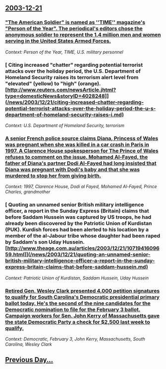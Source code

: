 ## [2003-12-21](/news/2003/12/21/index.md)

### [ "The American Soldier" is named as ''TIME'' magazine's "Person of the Year". The periodical's editors chose the anonymous soldier to represent the 1.4 million men and women serving in the United States Armed Forces. ](/news/2003/12/21/the-american-soldier-is-named-as-time-magazine-s-person-of-the-year-the-periodical-s-editors-chose-the-anonymous-soldier-to-repres.md)
_Context: Person of the Year, TIME, U.S. military personnel_

### [ Citing increased "chatter" regarding potential terrorist attacks over the holiday period, the U.S. Department of Homeland Security raises its terrorism alert level from "elevated" (yellow) to "high" (orange). [http://www.reuters.com/newsArticle.jhtml?type=domesticNews&storyID=4028248]](/news/2003/12/21/citing-increased-chatter-regarding-potential-terrorist-attacks-over-the-holiday-period-the-u-s-department-of-homeland-security-raises-i.md)
_Context: U.S. Department of Homeland Security, terrorism_

### [ A senior French police source claims Diana, Princess of Wales was pregnant when she was killed in a car crash in Paris in 1997. A Clarence House spokesperson for The Prince of Wales refuses to comment on the issue. Mohamed Al-Fayed, the father of Diana's partner Dodi Al-Fayed had long insisted that Diana was pregnant with Dodi's baby and that she was murdered to stop her from giving birth. ](/news/2003/12/21/a-senior-french-police-source-claims-diana-princess-of-wales-was-pregnant-when-she-was-killed-in-a-car-crash-in-paris-in-1997-a-clarence.md)
_Context: 1997, Clarence House, Dodi al Fayed, Mohamed Al-Fayed, Prince Charles, grandmother_

### [ Quoting an unnamed senior British military intelligence officer, a report in the Sunday Express (Britain) claims that before Saddam Hussein was captured by US troops, he had already been discovered by the Patriotic Union of Kurdistan (PUK). Kurdish forces had been alerted to his location by a member of the al-Jabour tribe whose daughter had been raped by Saddam's son Uday Hussein. [http://www.theage.com.au/articles/2003/12/21/1071941609659.html]](/news/2003/12/21/quoting-an-unnamed-senior-british-military-intelligence-officer-a-report-in-the-sunday-express-britain-claims-that-before-saddam-hussein.md)
_Context: Patriotic Union of Kurdistan, Saddam Hussein, Uday Hussein_

### [ Retired Gen. Wesley Clark presented 4,000 petition signatures to qualify for South Carolina's Democratic presidential primary ballot today. He's the second of the nine candidates for the Democratic nomination to file for the February 3 ballot. Campaign workers for Sen. John Kerry of Massachusetts gave the state Democratic Party a check for $2,500 last week to qualify.](/news/2003/12/21/retired-gen-wesley-clark-presented-4-000-petition-signatures-to-qualify-for-south-carolina-s-democratic-presidential-primary-ballot-today.md)
_Context: Democratic, February 3, John Kerry, Massachusetts, South Carolina, Wesley Clark_

## [Previous Day...](/news/2003/12/20/index.md)

